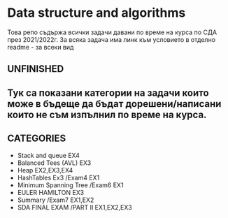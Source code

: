 # Data structure and algorithms

Това репо съдържа всички задачи давани по време на курса по СДА през 2021/2022г. 
За всяка задача има линк към условието в отделно readme - за всеки вид

## UNFINISHED
Тук са показани категории на задачи които може в бъдеще да бъдат дорешени/написани които не съм изпълнил по време на курса.
---
## CATEGORIES
* Stack and queue EX4
* Balanced Tees (AVL) EX3
* Heap EX2,EX3,EX4
* HashTables Ex3 /Exam4 EX1
* Minimum Spanning Tree /Exam6 EX1 
* EULER HAMILTON EX3
* Summary /Exam7 EX1,EX2
* SDA FINAL EXAM /PART II EX1,EX2,EX3
